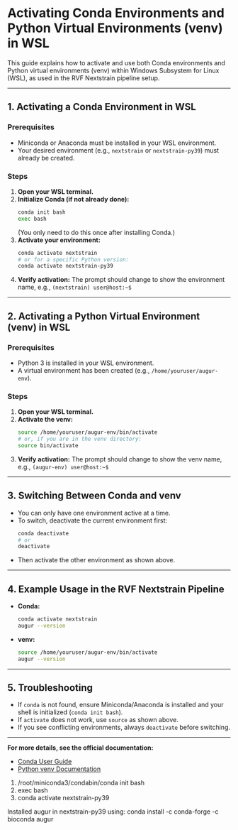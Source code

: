 # Activating Conda Environments and Python Virtual Environments (venv) in WSL

This guide explains how to activate and use both Conda environments and Python virtual environments (venv) within Windows Subsystem for Linux (WSL), as used in the RVF Nextstrain pipeline setup.

---

## 1. Activating a Conda Environment in WSL

### Prerequisites

- Miniconda or Anaconda must be installed in your WSL environment.
- Your desired environment (e.g., `nextstrain` or `nextstrain-py39`) must already be created.

### Steps

1. **Open your WSL terminal.**
2. **Initialize Conda (if not already done):**
   ```sh
   conda init bash
   exec bash
   ```
   (You only need to do this once after installing Conda.)
3. **Activate your environment:**
   ```sh
   conda activate nextstrain
   # or for a specific Python version:
   conda activate nextstrain-py39
   ```
4. **Verify activation:**
   The prompt should change to show the environment name, e.g., `(nextstrain) user@host:~$`

---

## 2. Activating a Python Virtual Environment (venv) in WSL

### Prerequisites

- Python 3 is installed in your WSL environment.
- A virtual environment has been created (e.g., `/home/youruser/augur-env`).

### Steps

1. **Open your WSL terminal.**
2. **Activate the venv:**
   ```sh
   source /home/youruser/augur-env/bin/activate
   # or, if you are in the venv directory:
   source bin/activate
   ```
3. **Verify activation:**
   The prompt should change to show the venv name, e.g., `(augur-env) user@host:~$`

---

## 3. Switching Between Conda and venv

- You can only have one environment active at a time.
- To switch, deactivate the current environment first:
  ```sh
  conda deactivate
  # or
  deactivate
  ```
- Then activate the other environment as shown above.

---

## 4. Example Usage in the RVF Nextstrain Pipeline

- **Conda:**
  ```sh
  conda activate nextstrain
  augur --version
  ```
- **venv:**
  ```sh
  source /home/youruser/augur-env/bin/activate
  augur --version
  ```

---

## 5. Troubleshooting

- If `conda` is not found, ensure Miniconda/Anaconda is installed and your shell is initialized (`conda init bash`).
- If `activate` does not work, use `source` as shown above.
- If you see conflicting environments, always `deactivate` before switching.

---

**For more details, see the official documentation:**

- [Conda User Guide](https://docs.conda.io/projects/conda/en/latest/user-guide/tasks/manage-environments.html)
- [Python venv Documentation](https://docs.python.org/3/library/venv.html)

1. /root/miniconda3/condabin/conda init bash
2. exec bash
3. conda activate nextstrain-py39

Installed augur in nextstrain-py39 using:
conda install -c conda-forge -c bioconda augur

